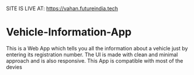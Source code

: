 SITE IS LIVE AT:
https://vahan.futureindia.tech

# Vehicle-Information-App
This is a Web App which tells you all the information about a vehicle just by entering its registration number. The UI is made with clean and minimal approach and is also responsive. This App is compatible with most of the devies



